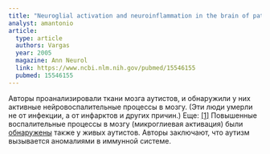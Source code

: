 ```yaml
---
title: "Neuroglial activation and neuroinflammation in the brain of patients with autism"
analyst: amantonio
article:
  type: article
  authors: Vargas
  year: 2005
  magazine: Ann Neurol
  link: https://www.ncbi.nlm.nih.gov/pubmed/15546155
  pubmed: 15546155
---
```


Авторы проанализировали ткани мозга аутистов, и обнаружили у них активные нейровоспалительные процессы в мозгу. (Эти люди умерли не от инфекции, а от инфарктов и других причин.) Еще: [[1]](https://www.ncbi.nlm.nih.gov/pubmed/16151044)
Повышенные воспалительные процессы в мозгу (микроглиевая активация) были [обнаружены](https://www.ncbi.nlm.nih.gov/pubmed/23404112) также у живых аутистов. Авторы заключают, что аутизм вызывается аномалиями в иммунной системе.
